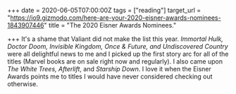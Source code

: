 +++
date = 2020-06-05T07:00:00Z
tags = ["reading"]
target_url = "https://io9.gizmodo.com/here-are-your-2020-eisner-awards-nominees-1843907446"
title = "The 2020 Eisner Awards Nominees."

+++
It's a shame that Valiant did not make the list this year. _Immortal Hulk, Doctor Doom, Invisible Kingdom, Once & Future, and Undiscovered Country_ were all delightful news to me and I picked up the first story arc for all of the titles (Marvel books are on sale right now and regularly). I also came upon _The White Trees, Afterlift_, and _Starship Down_. I love it when the Eisner Awards points me to titles I would have never considered checking out otherwise. 